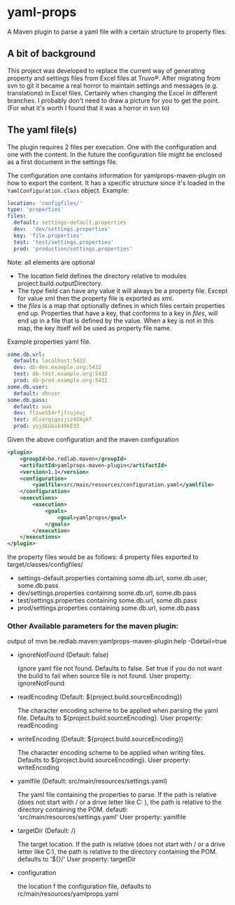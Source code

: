 # yaml-props

A Maven plugin to parse a yaml file with a certain structure to property files.

## A bit of background
This project was developed to replace the current way of generating property and settings files from Excel files at Truvo&reg;.
 After migrating from svn to git it became a real horror to maintain settings and messages (e.g. translations) in Excel files. Certainly when changing the Excel in different branches. I probably don't need to draw a picture for you to get the point. (For what it's worth I found that it was a horror in svn to)

## The yaml file(s)

The plugin requires 2 files per execution. One with the configuration and one with the content. In the future the configuration file might be enclosed as a first document in the settings file.

The configuration one contains information for yamlprops-maven-plugin on how to export the content. It has a specific structure since it's loaded in the `YamlConfiguration.class` object.
Example:
```yaml
location: 'configfiles/'
type: 'properties'
files:
  default: settings-default.properties
  dev:  'dev/settings.properties'
  key: 'file.properties'
  test: 'test/settings.properties'
  prod: 'production/settings.properties'
```

Note: all elements are optional
* The *location* field defines the directory relative to modules project.build.outputDirectory.
* The *type* field can have any value it will always be a property file. Except for value xml then the property file is exported as xml.
* the *files* is a map that optionally defines in which files certain properties end up. Properties that have a key, that conforms to a key in *files*, will end up in a file that is defined by the value. When a key is not in this map, the key itself will be used as property file name.

Example properties yaml file.

```yaml
some.db.url:
  default: localhost:5432
  dev: db-dev.example.org:5432
  test: db-test.example.org:5432
  prod: db-prod.example.org:5432
some.db.user:
  default: dbuser
some.db.pass:
  default: aaa
  dev: flzue554rfjfrujeuj
  test: dliergigoijiz45kgkf
  prod: yojdEGGsk49kE33

```

Given the above configuration and the maven configuration
```xml
<plugin>
    <groupId>be.redlab.maven</groupId>
    <artifactId>yamlprops-maven-plugin</artifactId>
    <version>1.1</version>
    <configuration>
        <yamlfile>src/main/resources/configuration.yaml</yamlfile>
    </configuration>
    <executions>
        <execution>
            <goals>
                <goal>yamlprops</goal>
            </goals>
        </execution>
    </executions>
</plugin>
```
the property files would be as follows: 4 property files exported to target/classes/configfiles/
* settings-default.properties containing some.db.url, some.db.user, some.db.pass
* dev/settings.properties containing some.db.url, some.db.pass
* test/settings.properties containing some.db.url, some.db.pass
* prod/settings.properties containing some.db.url, some.db.pass


### Other Available parameters for the maven plugin:
output of mvn be.redlab.maven:yamlprops-maven-plugin:help -Ddetail=true 

*    ignoreNotFound (Default: false)

      Ignore yaml file not found. Defaults to false. Set true if you do not want
      the build to fail when source file is not found.
      User property: ignoreNotFound

*    readEncoding (Default: ${project.build.sourceEncoding})

      The character encoding scheme to be applied when parsing the yaml file.
      Defaults to ${project.build.sourceEncoding}.
      User property: readEncoding

 *   writeEncoding (Default: ${project.build.sourceEncoding})
 
      The character encoding scheme to be applied when writing files. Defaults
      to ${project.build.sourceEncoding}.
      User property: writeEncoding

 *  yamlfile (Default: src/main/resources/settings.yaml)
 
      The yaml file containing the properties to parse. If the path is relative
      (does not start with / or a drive letter like C: ), the path is relative to
      the directory containing the POM.
      defautl: 'src/main/resources/settings.yaml'
      User property: yamlfile
*    targetDir (Default: /)

      The target location. If the path is relative (does not start with / or a
      drive letter like C:), the path is relative to the directory containing
      the POM.
      defaults to '${}/'
      User property: targetDir
*   configuration

    the location f the configuration file, defaults to rc/main/resources/yamlprops.yaml
